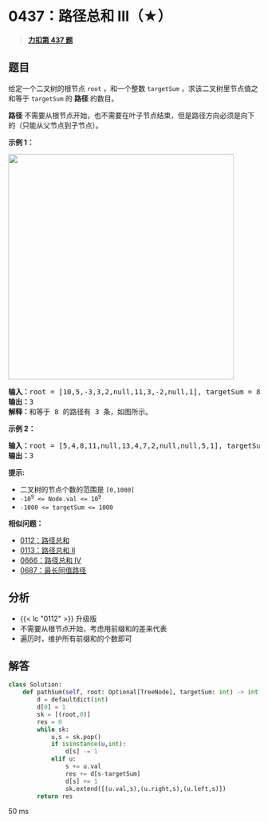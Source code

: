 # 0437：路径总和 III（★）


> <u>**[力扣第 437 题](https://leetcode.cn/problems/path-sum-iii/)**</u>

## 题目

<p>给定一个二叉树的根节点 <code>root</code> ，和一个整数 <code>targetSum</code> ，求该二叉树里节点值之和等于 <code>targetSum</code> 的 <strong>路径</strong> 的数目。</p>

<p><strong>路径</strong> 不需要从根节点开始，也不需要在叶子节点结束，但是路径方向必须是向下的（只能从父节点到子节点）。</p>



<p><strong>示例 1：</strong></p>

<p><img src="https://assets.leetcode.com/uploads/2021/04/09/pathsum3-1-tree.jpg" style="width: 452px; " /></p>

<pre>
<strong>输入：</strong>root = [10,5,-3,3,2,null,11,3,-2,null,1], targetSum = 8
<strong>输出：</strong>3
<strong>解释：</strong>和等于 8 的路径有 3 条，如图所示。
</pre>

<p><strong>示例 2：</strong></p>

<pre>
<strong>输入：</strong>root = [5,4,8,11,null,13,4,7,2,null,null,5,1], targetSum = 22
<strong>输出：</strong>3
</pre>



<p><strong>提示:</strong></p>

<ul>
<li>二叉树的节点个数的范围是 <code>[0,1000]</code></li>
<li><meta charset="UTF-8" /><code>-10<sup>9</sup> <= Node.val <= 10<sup>9</sup></code> </li>
<li><code>-1000 <= targetSum <= 1000</code> </li>
</ul>


**相似问题：**
- [0112：路径总和](/leetcode/0112)
- [0113：路径总和 II](/leetcode/0113)
- [0666：路径总和 IV](/leetcode/0666)
- [0687：最长同值路径](/leetcode/0687)


## 分析

-  {{< lc "0112" >}} 升级版
- 不需要从根节点开始，考虑用前缀和的差来代表
- 遍历时，维护所有前缀和的个数即可

## 解答

```python
class Solution:
    def pathSum(self, root: Optional[TreeNode], targetSum: int) -> int:
        d = defaultdict(int)
        d[0] = 1
        sk = [(root,0)]
        res = 0
        while sk:
            u,s = sk.pop()
            if isinstance(u,int):
                d[s] -= 1
            elif u:
                s += u.val
                res += d[s-targetSum]
                d[s] += 1
                sk.extend([(u.val,s),(u.right,s),(u.left,s)])
        return res
```

50 ms

